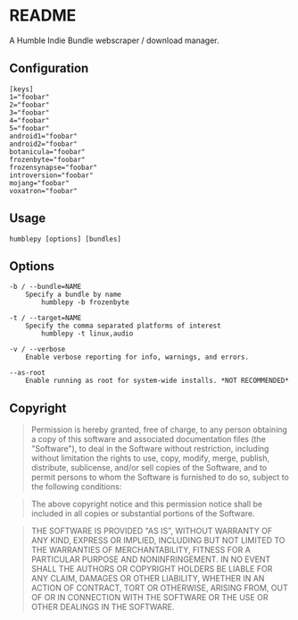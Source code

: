 # README

A Humble Indie Bundle webscraper / download manager.

## Configuration

```
[keys]
1="foobar"
2="foobar"
3="foobar"
4="foobar"
5="foobar"
android1="foobar"
android2="foobar"
botanicula="foobar"
frozenbyte="foobar"
frozensynapse="foobar"
introversion="foobar"
mojang="foobar"
voxatron="foobar"
```

## Usage

`humblepy [options] [bundles]`

## Options

```
-b / --bundle=NAME
    Specify a bundle by name
        humblepy -b frozenbyte

-t / --target=NAME
    Specify the comma separated platforms of interest
        humblepy -t linux,audio

-v / --verbose
    Enable verbose reporting for info, warnings, and errors.

--as-root
    Enable running as root for system-wide installs. *NOT RECOMMENDED*
```

## Copyright

> Permission is hereby granted, free of charge, to any person obtaining a
> copy of this software and associated documentation files (the "Software"),
> to deal in the Software without restriction, including without limitation
> the rights to use, copy, modify, merge, publish, distribute, sublicense,
> and/or sell copies of the Software, and to permit persons to whom the
> Software is furnished to do so, subject to the following conditions:

> The above copyright notice and this permission notice shall be included in
> all copies or substantial portions of the Software.

> THE SOFTWARE IS PROVIDED "AS IS", WITHOUT WARRANTY OF ANY KIND, EXPRESS OR
> IMPLIED, INCLUDING BUT NOT LIMITED TO THE WARRANTIES OF MERCHANTABILITY,
> FITNESS FOR A PARTICULAR PURPOSE AND NONINFRINGEMENT. IN NO EVENT SHALL
> THE AUTHORS OR COPYRIGHT HOLDERS BE LIABLE FOR ANY CLAIM, DAMAGES OR OTHER
> LIABILITY, WHETHER IN AN ACTION OF CONTRACT, TORT OR OTHERWISE, ARISING
> FROM, OUT OF OR IN CONNECTION WITH THE SOFTWARE OR THE USE OR OTHER
> DEALINGS IN THE SOFTWARE.
